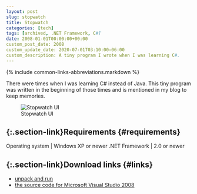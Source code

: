```yaml
---
layout: post
slug: stopwatch
title: Stopwatch
categories: [tech]
tags: [archived, .NET Framework, C#]
date: 2008-01-01T00:00:00+00:00
custom_post_date: 2008
custom_update_date: 2020-07-01T03:10:00−06:00
custom_description: A tiny program I wrote when I was learning C#.
---
```

{% include common-links-abbreviations.markdown %}

There were times when I was learning C# instead of Java.
This tiny program was written in the beginning of those times and is mentioned in my blog to keep memories.

<figure>
  <img src="{% link /assets/img/blog/stopwatch/stopwatch-ui.png %}" alt="Stopwatch UI">
  <figcaption>Stopwatch UI</figcaption>
</figure>

## [](#requirements){:.section-link}Requirements {#requirements}

Operating system | Windows XP or newer
.NET Framework | 2.0 or newer

## [](#links){:.section-link}Download links {#links}
* [unpack and run](https://docs.google.com/leaf?id=0B_4a-5REfZ5jZGYyMWYzMmYtZmYwMy00MGFlLTg2N2ItMTQyY2I2NTk2MDc5&sort=name&layout=list&num=50)
* [the source code for Microsoft Visual Studio 2008](https://docs.google.com/leaf?id=0B_4a-5REfZ5jMjdiYzRhNTYtN2VhNC00ZDQ4LWJlNTQtN2NhZDI3MDY3MDVj&sort=name&layout=list&num=50)
